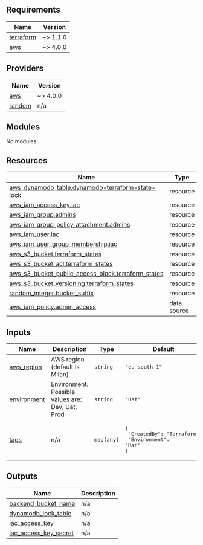 ## Requirements

| Name | Version |
|------|---------|
| <a name="requirement_terraform"></a> [terraform](#requirement\_terraform) | ~> 1.1.0 |
| <a name="requirement_aws"></a> [aws](#requirement\_aws) | ~> 4.0.0 |

## Providers

| Name | Version |
|------|---------|
| <a name="provider_aws"></a> [aws](#provider\_aws) | ~> 4.0.0 |
| <a name="provider_random"></a> [random](#provider\_random) | n/a |

## Modules

No modules.

## Resources

| Name | Type |
|------|------|
| [aws_dynamodb_table.dynamodb-terraform-state-lock](https://registry.terraform.io/providers/hashicorp/aws/latest/docs/resources/dynamodb_table) | resource |
| [aws_iam_access_key.iac](https://registry.terraform.io/providers/hashicorp/aws/latest/docs/resources/iam_access_key) | resource |
| [aws_iam_group.admins](https://registry.terraform.io/providers/hashicorp/aws/latest/docs/resources/iam_group) | resource |
| [aws_iam_group_policy_attachment.admins](https://registry.terraform.io/providers/hashicorp/aws/latest/docs/resources/iam_group_policy_attachment) | resource |
| [aws_iam_user.iac](https://registry.terraform.io/providers/hashicorp/aws/latest/docs/resources/iam_user) | resource |
| [aws_iam_user_group_membership.iac](https://registry.terraform.io/providers/hashicorp/aws/latest/docs/resources/iam_user_group_membership) | resource |
| [aws_s3_bucket.terraform_states](https://registry.terraform.io/providers/hashicorp/aws/latest/docs/resources/s3_bucket) | resource |
| [aws_s3_bucket_acl.terraform_states](https://registry.terraform.io/providers/hashicorp/aws/latest/docs/resources/s3_bucket_acl) | resource |
| [aws_s3_bucket_public_access_block.terraform_states](https://registry.terraform.io/providers/hashicorp/aws/latest/docs/resources/s3_bucket_public_access_block) | resource |
| [aws_s3_bucket_versioning.terraform_states](https://registry.terraform.io/providers/hashicorp/aws/latest/docs/resources/s3_bucket_versioning) | resource |
| [random_integer.bucket_suffix](https://registry.terraform.io/providers/hashicorp/random/latest/docs/resources/integer) | resource |
| [aws_iam_policy.admin_access](https://registry.terraform.io/providers/hashicorp/aws/latest/docs/data-sources/iam_policy) | data source |

## Inputs

| Name | Description | Type | Default | Required |
|------|-------------|------|---------|:--------:|
| <a name="input_aws_region"></a> [aws\_region](#input\_aws\_region) | AWS region (default is Milan) | `string` | `"eu-south-1"` | no |
| <a name="input_environment"></a> [environment](#input\_environment) | Environment. Possible values are: Dev, Uat, Prod | `string` | `"Uat"` | no |
| <a name="input_tags"></a> [tags](#input\_tags) | n/a | `map(any)` | <pre>{<br>  "CreatedBy": "Terraform",<br>  "Environment": "Uat"<br>}</pre> | no |

## Outputs

| Name | Description |
|------|-------------|
| <a name="output_backend_bucket_name"></a> [backend\_bucket\_name](#output\_backend\_bucket\_name) | n/a |
| <a name="output_dynamodb_lock_table"></a> [dynamodb\_lock\_table](#output\_dynamodb\_lock\_table) | n/a |
| <a name="output_iac_access_key"></a> [iac\_access\_key](#output\_iac\_access\_key) | n/a |
| <a name="output_iac_access_key_secret"></a> [iac\_access\_key\_secret](#output\_iac\_access\_key\_secret) | n/a |
